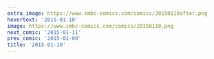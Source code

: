 ```yaml
---
extra_image: https://www.smbc-comics.com/comics/20150110after.png
hovertext: '2015-01-10'
image: https://www.smbc-comics.com/comics/20150110.png
next_comic: '2015-01-11'
prev_comic: '2015-01-09'
title: '2015-01-10'
---
```


